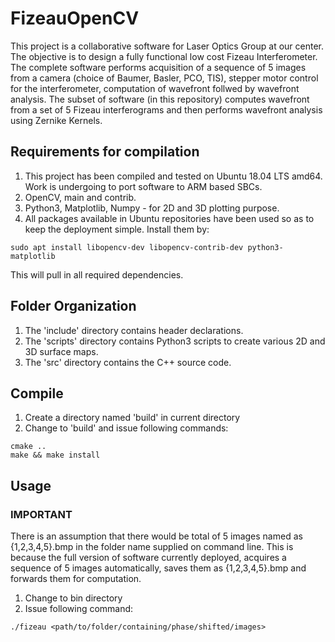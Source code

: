 # FizeauOpenCV

This project is a collaborative software for Laser Optics Group at our center. The objective is to design a fully functional low cost Fizeau Interferometer. The complete software performs acquisition of a sequence of 5 images from a camera (choice of Baumer, Basler, PCO, TIS), stepper motor control for the interferometer, computation of wavefront follwed by wavefront analysis. The subset of software (in this repository) computes wavefront from a set of 5 Fizeau interferograms and then performs wavefront analysis using Zernike Kernels.

## Requirements for compilation
1. This project has been compiled and tested on Ubuntu 18.04 LTS amd64. Work is undergoing to port software to ARM based SBCs. 
2. OpenCV, main and contrib.
3. Python3, Matplotlib, Numpy - for 2D and 3D plotting purpose.
4. All packages available in Ubuntu repositories have been used so as to keep the deployment simple. Install them by:
```
sudo apt install libopencv-dev libopencv-contrib-dev python3-matplotlib
```
This will pull in all required dependencies.


## Folder Organization
1. The 'include' directory contains header declarations.
2. The 'scripts' directory contains Python3 scripts to create various 2D and 3D surface maps.
3. The 'src' directory contains the C++ source code.

## Compile
1. Create a directory named 'build' in current directory
2. Change to 'build' and issue following commands: 
```
cmake ..
make && make install
```

## Usage
### IMPORTANT
There is an assumption that there would be total of 5 images named as {1,2,3,4,5}.bmp in the folder name supplied on command line. This is because the full version of software currently deployed, acquires a sequence of 5 images automatically, saves them as {1,2,3,4,5}.bmp and forwards them for computation.

1. Change to bin directory
2. Issue following command: 
```
./fizeau <path/to/folder/containing/phase/shifted/images>
```
